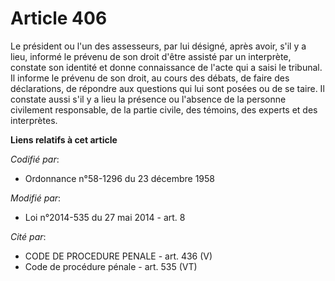 # Article 406

Le président ou l'un des assesseurs, par lui désigné, après avoir, s'il y a lieu, informé le prévenu de son droit d'être
assisté par un interprète, constate son identité et donne connaissance de l'acte qui a saisi le tribunal. Il informe le
prévenu de son droit, au cours des débats, de faire des déclarations, de répondre aux questions qui lui sont posées ou de se
taire. Il constate aussi s'il y a lieu la présence ou l'absence de la personne civilement responsable, de la partie civile,
des témoins, des experts et des interprètes.

**Liens relatifs à cet article**

_Codifié par_:

  - Ordonnance n°58-1296 du 23 décembre 1958

_Modifié par_:

  - Loi n°2014-535 du 27 mai 2014 - art. 8

_Cité par_:

  - CODE DE PROCEDURE PENALE - art. 436 (V)
  - Code de procédure pénale - art. 535 (VT)
